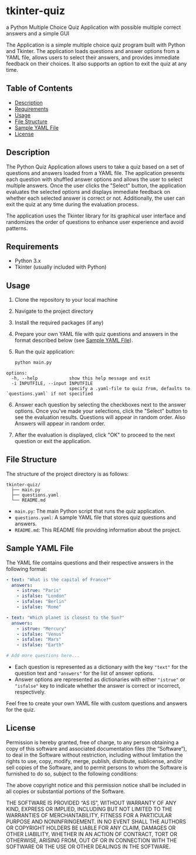 # tkinter-quiz

a Python Multiple Choice Quiz Application with possible multiple correct answers and a simple GUI

The Application is a simple multiple choice quiz program built with Python and Tkinter. The application loads questions and answer options from a YAML file, allows users to select their answers, and provides immediate feedback on their choices. It also supports an option to exit the quiz at any time.

## Table of Contents

- [Description](#description)
- [Requirements](#requirements)
- [Usage](#usage)
- [File Structure](#file-structure)
- [Sample YAML File](#sample-yaml-file)
- [License](#license)

## Description

The Python Quiz Application allows users to take a quiz based on a set of questions and answers loaded from a YAML file. The application presents each question with shuffled answer options and allows the user to select multiple answers. Once the user clicks the "Select" button, the application evaluates the selected options and displays immediate feedback on whether each selected answer is correct or not. Additionally, the user can exit the quiz at any time during the evaluation process.

The application uses the Tkinter library for its graphical user interface and randomizes the order of questions to enhance user experience and avoid patterns.

## Requirements

- Python 3.x
- Tkinter (usually included with Python)

## Usage

1. Clone the repository to your local machine

2. Navigate to the project directory

3. Install the required packages (if any)

4. Prepare your own YAML file with quiz questions and answers in the format described below (see [Sample YAML File](#sample-yaml-file)).

5. Run the quiz application:

   ```bash
   python main.py
   ```

  ``` help
  options:
    -h, --help            show this help message and exit
    -i INPUTFILE, --input INPUTFILE
                          specify a .yaml-file to quiz from, defaults to `questions.yaml` if not specified
  ```

6. Answer each question by selecting the checkboxes next to the answer options. Once you've made your selections, click the "Select" button to see the evaluation results. Questions will appear in random order. Also Answers will appear in random order.

7. After the evaluation is displayed, click "OK" to proceed to the next question or exit the application.

## File Structure

The structure of the project directory is as follows:

``` filesystem
tkinter-quiz/
  ├── main.py
  ├── questions.yaml
  └── README.md
```

- `main.py`: The main Python script that runs the quiz application.
- `questions.yaml`: A sample YAML file that stores quiz questions and answers.
- `README.md`: This README file providing information about the project.

## Sample YAML File

The YAML file contains questions and their respective answers in the following format:

```yaml
- text: "What is the capital of France?"
  answers:
    - istrue: "Paris"
    - isfalse: "London"
    - isfalse: "Berlin"
    - isfalse: "Rome"

- text: "Which planet is closest to the Sun?"
  answers:
    - istrue: "Mercury"
    - isfalse: "Venus"
    - isfalse: "Mars"
    - isfalse: "Earth"

# Add more questions here...
```

- Each question is represented as a dictionary with the key `"text"` for the question text and `"answers"` for the list of answer options.
- Answer options are represented as dictionaries with either `"istrue"` or `"isfalse"` key to indicate whether the answer is correct or incorrect, respectively.

Feel free to create your own YAML file with custom questions and answers for the quiz.

## License

Permission is hereby granted, free of charge, to any person obtaining a copy of this software and associated documentation files (the “Software”), to deal in the Software without restriction, including without limitation the rights to use, copy, modify, merge, publish, distribute, sublicense, and/or sell copies of the Software, and to permit persons to whom the Software is furnished to do so, subject to the following conditions:

The above copyright notice and this permission notice shall be included in all copies or substantial portions of the Software.

THE SOFTWARE IS PROVIDED “AS IS”, WITHOUT WARRANTY OF ANY KIND, EXPRESS OR IMPLIED, INCLUDING BUT NOT LIMITED TO THE WARRANTIES OF MERCHANTABILITY, FITNESS FOR A PARTICULAR PURPOSE AND NONINFRINGEMENT. IN NO EVENT SHALL THE AUTHORS OR COPYRIGHT HOLDERS BE LIABLE FOR ANY CLAIM, DAMAGES OR OTHER LIABILITY, WHETHER IN AN ACTION OF CONTRACT, TORT OR OTHERWISE, ARISING FROM, OUT OF OR IN CONNECTION WITH THE SOFTWARE OR THE USE OR OTHER DEALINGS IN THE SOFTWARE.
